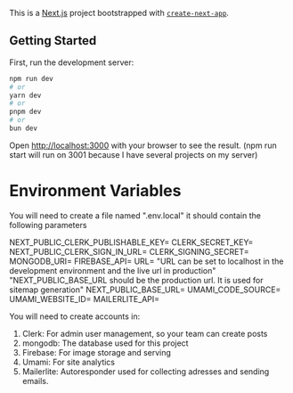 This is a [Next.js](https://nextjs.org) project bootstrapped with [`create-next-app`](https://github.com/vercel/next.js/tree/canary/packages/create-next-app).

## Getting Started

First, run the development server:

```bash
npm run dev
# or
yarn dev
# or
pnpm dev
# or
bun dev
```

Open [http://localhost:3000](http://localhost:3000) with your browser to see the result.
(npm run start will run on 3001 because I have several projects on my server)

# Environment Variables
You will need to create a file named ".env.local" it should contain the following parameters

NEXT_PUBLIC_CLERK_PUBLISHABLE_KEY=
CLERK_SECRET_KEY=
NEXT_PUBLIC_CLERK_SIGN_IN_URL=
CLERK_SIGNING_SECRET=
MONGODB_URI=
FIREBASE_API=
URL=
"URL can be set to localhost in the development environment and the live url in production"
"NEXT_PUBLIC_BASE_URL should be the production url. It is used for sitemap generation"
NEXT_PUBLIC_BASE_URL=
UMAMI_CODE_SOURCE=
UMAMI_WEBSITE_ID=
MAILERLITE_API=

You will need to create accounts in:
1) Clerk: For admin user management, so your team can create posts
2) mongodb: The database used for this project
3) Firebase: For image storage and serving
4) Umami: For site analytics
5) Mailerlite: Autoresponder used for collecting adresses and sending emails.
